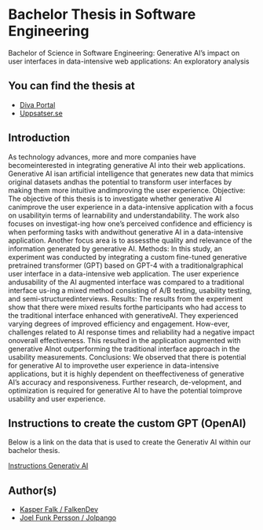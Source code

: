 # Bachelor Thesis in Software Engineering
Bachelor of Science in Software Engineering: Generative AI’s impact on user interfaces in data-intensive web applications: An exploratory analysis

## You can find the thesis at
- [Diva Portal](https://www.diva-portal.org/smash/record.jsf?pid=diva2%3A1890011&dswid=-2990)
- [Uppsatser.se](https://www.uppsatser.se/uppsats/ee1ebb1da7/)

## Introduction
As technology advances, more and more companies have becomeinterested in integrating generative AI into their web applications. Generative AI isan artificial intelligence that generates new data that mimics original datasets andhas the potential to transform user interfaces by making them more intuitive andimproving the user experience. Objective: The objective of this thesis is to investigate whether generative AI canimprove the user experience in a data-intensive application with a focus on usabilityin terms of learnability and understandability. The work also focuses on investigat-ing how one’s perceived confidence and efficiency is when performing tasks with andwithout generative AI in a data-intensive application. Another focus area is to assessthe quality and relevance of the information generated by generative AI. Methods: In this study, an experiment was conducted by integrating a custom fine-tuned generative pretrained transformer (GPT) based on GPT-4 with a traditionalgraphical user interface in a data-intensive web application. The user experience andusability of the AI augmented interface was compared to a traditional interface us-ing a mixed method consisting of A/B testing, usability testing, and semi-structuredinterviews. Results: The results from the experiment show that there were mixed results forthe participants who had access to the traditional interface enhanced with generativeAI. They experienced varying degrees of improved efficiency and engagement. How-ever, challenges related to AI response times and reliability had a negative impact onoverall effectiveness. This resulted in the application augmented with generative AInot outperforming the traditional interface approach in the usability measurements. Conclusions: We observed that there is potential for generative AI to improvethe user experience in data-intensive applications, but it is highly dependent on theeffectiveness of generative AI’s accuracy and responsiveness. Further research, de-velopment, and optimization is required for generative AI to have the potential toimprove usability and user experience.

## Instructions to create the custom GPT (OpenAI)

Below is a link on the data that is used to create the Generativ AI within our bachelor thesis.

[Instructions Generativ AI](./InstructionsGenAI.md)


## Author(s)

- [Kasper Falk / FalkenDev](https://github.com/FalkenDev)
- [Joel Funk Persson / Jolpango](https://github.com/Jolpango)
